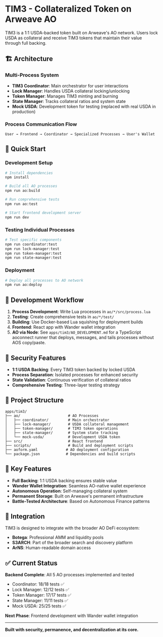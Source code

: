 # TIM3 - Collateralized Token on Arweave AO

TIM3 is a 1:1 USDA-backed token built on Arweave's AO network. Users lock USDA as collateral and receive TIM3 tokens that maintain their value through full backing.

## 🏗️ Architecture

### Multi-Process System
- **TIM3 Coordinator**: Main orchestrator for user interactions
- **Lock Manager**: Handles USDA collateral locking/unlocking
- **Token Manager**: Manages TIM3 minting and burning
- **State Manager**: Tracks collateral ratios and system state
- **Mock USDA**: Development token for testing (replaced with real USDA in production)

### Process Communication Flow
```
User → Frontend → Coordinator → Specialized Processes → User's Wallet
```

## 🚀 Quick Start

### Development Setup
```bash
# Install dependencies
npm install

# Build all AO processes
npm run ao:build

# Run comprehensive tests
npm run ao:test

# Start frontend development server
npm run dev
```

### Testing Individual Processes
```bash
# Test specific components
npm run coordinator:test
npm run lock-manager:test
npm run token-manager:test
npm run state-manager:test
```

### Deployment
```bash
# Deploy all processes to AO network
npm run ao:deploy
```

## 🔧 Development Workflow

1. **Process Development**: Write Lua processes in `ao/*/src/process.lua`
2. **Testing**: Create comprehensive tests in `ao/*/test/`
3. **Building**: Use Docker-based Lua squishing for deployment builds
4. **Frontend**: React app with Wander wallet integration
5. **AO via Node**: See `apps/tim3/AO_DEVELOPMENT.md` for a TypeScript aoconnect runner that deploys, messages, and tails processes without AOS copy/paste.

## 🔐 Security Features

- **1:1 USDA Backing**: Every TIM3 token backed by locked USDA
- **Process Separation**: Isolated processes for enhanced security
- **State Validation**: Continuous verification of collateral ratios
- **Comprehensive Testing**: Three-layer testing strategy

## 📁 Project Structure

```
apps/tim3/
├── ao/                      # AO Processes
│   ├── coordinator/         # Main orchestrator
│   ├── lock-manager/        # USDA collateral management
│   ├── token-manager/       # TIM3 token operations
│   ├── state-manager/       # System state tracking
│   └── mock-usda/           # Development USDA token
├── src/                     # React frontend
├── scripts/                 # Build and deployment scripts
├── aoform.yaml             # AO deployment configuration
└── package.json            # Dependencies and build scripts
```

## 🌟 Key Features

- **Full Backing**: 1:1 USDA backing ensures stable value
- **Wander Wallet Integration**: Seamless AO-native wallet experience  
- **Autonomous Operation**: Self-managing collateral system
- **Permanent Storage**: Built on Arweave's permanent infrastructure
- **Battle-Tested Architecture**: Based on Autonomous Finance patterns

## 🔗 Integration

TIM3 is designed to integrate with the broader AO DeFi ecosystem:
- **Botega**: Professional AMM and liquidity pools
- **S3ARCH**: Part of the broader search and discovery platform
- **ArNS**: Human-readable domain access

## ✅ Current Status

**Backend Complete**: All 5 AO processes implemented and tested
- Coordinator: 18/18 tests ✅
- Lock Manager: 12/12 tests ✅  
- Token Manager: 17/17 tests ✅
- State Manager: 11/11 tests ✅
- Mock USDA: 25/25 tests ✅

**Next Phase**: Frontend development with Wander wallet integration

---

**Built with security, permanence, and decentralization at its core.**

